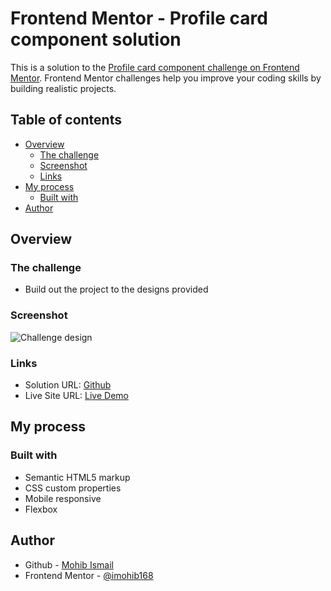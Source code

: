 # Frontend Mentor - Profile card component solution

This is a solution to the [Profile card component challenge on Frontend Mentor](https://www.frontendmentor.io/challenges/profile-card-component-cfArpWshJ). Frontend Mentor challenges help you improve your coding skills by building realistic projects. 

## Table of contents

- [Overview](#overview)
  - [The challenge](#the-challenge)
  - [Screenshot](#screenshot)
  - [Links](#links)
- [My process](#my-process)
  - [Built with](#built-with)
- [Author](#author)

## Overview

### The challenge

- Build out the project to the designs provided

### Screenshot

![Challenge design](https://user-images.githubusercontent.com/50514728/186485835-b0c8cad3-601e-40eb-8ad4-541afe53efe9.png)


### Links

- Solution URL: [Github](https://github.com/imohib168/profile-card)
- Live Site URL: [Live Demo](https://profile-card-m.netlify.app/)

## My process

### Built with

- Semantic HTML5 markup
- CSS custom properties
- Mobile responsive
- Flexbox

## Author

- Github - [Mohib Ismail](https://github.com/imohib168)
- Frontend Mentor - [@imohib168](https://www.frontendmentor.io/profile/imohib168)
